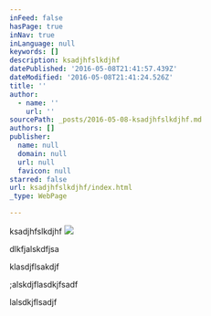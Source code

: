 ```yaml
---
inFeed: false
hasPage: true
inNav: true
inLanguage: null
keywords: []
description: ksadjhfslkdjhf
datePublished: '2016-05-08T21:41:57.439Z'
dateModified: '2016-05-08T21:41:24.526Z'
title: ''
author:
  - name: ''
    url: ''
sourcePath: _posts/2016-05-08-ksadjhfslkdjhf.md
authors: []
publisher:
  name: null
  domain: null
  url: null
  favicon: null
starred: false
url: ksadjhfslkdjhf/index.html
_type: WebPage

---
```

ksadjhfslkdjhf
![](https://s3-us-west-2.amazonaws.com/the-grid-img/p/c046c798571a201708f482855a58440d2f5eca5e.png)

dlkfjalskdfjsa

klasdjflsakdjf

;alskdjflasdkjfsadf

lalsdkjflsadjf